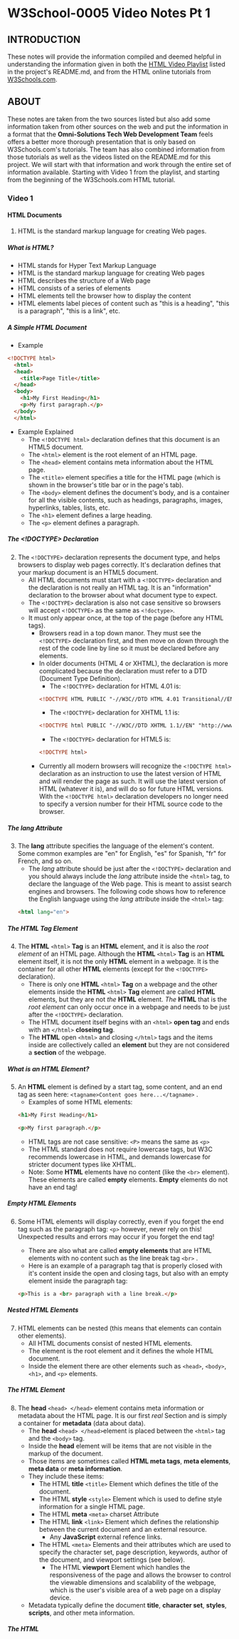 
# W3School-0005 Video Notes Pt 1


## INTRODUCTION

These notes will provide the information compiled and deemed helpful in understanding the information given in both the [HTML Video Playlist](https://www.youtube.com/playlist?list=PLr6-GrHUlVf_ZNmuQSXdS197Oyr1L9sPB) listed in the project's README.md, and from the HTML online tutorials from [W3Schools.com](https://www.w3schools.com/).


## ABOUT

These notes are taken from the two sources listed but also add some information taken from other sources on the web and put the information in a format that the **Omni-Solutions Tech Web Development Team** feels offers a better more thorough presentation that is only based on W3Schools.com's tutorials. The team has also combined information from those tutorials as well as the videos listed on the README.md for this project. We will start with that information and work through the entire set of information available. Starting with Video 1 from the playlist, and starting from the beginning of the W3Schools.com HTML tutorial.

### Video 1


#### HTML Documents

1. HTML is the standard markup language for creating Web pages.


##### What is HTML?

 * HTML stands for Hyper Text Markup Language
 * HTML is the standard markup language for creating Web pages
 * HTML describes the structure of a Web page
 * HTML consists of a series of elements
 * HTML elements tell the browser how to display the content
 * HTML elements label pieces of content such as "this is a heading", "this is a paragraph", "this is a link", etc.


##### A Simple HTML Document

* Example

```html
<!DOCTYPE html>
  <html>
  <head>
    <title>Page Title</title>
  </head>
  <body>
    <h1>My First Heading</h1>
    <p>My first paragraph.</p>
  </body>
  </html>
```

* Example Explained
	* The `<!DOCTYPE html>` declaration defines that this document is an HTML5 document.
	* The `<html>` element is the root element of an HTML page.
	* The `<head>` element contains meta information about the HTML page.
	* The `<title>` element specifies a title for the HTML page (which is shown in the browser's title bar or in the page's tab).
	* The `<body>` element defines the document's body, and is a container for all the visible contents, such as headings, paragraphs, images, hyperlinks, tables, lists, etc.
	* The `<h1>` element defines a large heading.
	* The `<p>` element defines a paragraph.


##### The <!DOCTYPE> Declaration

2. The `<!DOCTYPE>` declaration represents the document type, and helps browsers to display web pages correctly. It's declaration defines that your markup document is an HTML5 document.
	* All HTML documents must start with a `<!DOCTYPE>` declaration and the declaration is not really an HTML tag. It is an "information" declaration to the browser about what document type to expect.
	* The `<!DOCTYPE>` declaration is also not case sensitive so browsers will accept `<!DOCTYPE>` as the same as `<!doctype>`.
	* It must only appear once, at the top of the page (before any HTML tags).
		* Browsers read in a top down manor. They must see the `<!DOCTYPE>` declaration first, and then move on down through the rest of the code line by line so it must be declared before any elements.
		* In older documents (HTML 4 or XHTML), the declaration is more complicated because the declaration must refer to a DTD (Document Type Definition).
			* The `<!DOCTYPE>` declaration for HTML 4.01 is:
			```html
			<!DOCTYPE HTML PUBLIC "-//W3C//DTD HTML 4.01 Transitional//EN" "http://www.w3.org/TR/html4/loose.dtd">
			```
			* The `<!DOCTYPE>` declaration for XHTML 1.1 is:
			```html
			<!DOCTYPE html PUBLIC "-//W3C//DTD XHTML 1.1//EN" "http://www.w3.org/TR/xhtml11/DTD/xhtml11.dtd">
			```
			* The `<!DOCTYPE>` declaration for HTML5 is:
			```html
			<!DOCTYPE html>
			```
		* Currently all modern browsers will recognize the `<!DOCTYPE html>` declaration as an instruction to use the latest version of HTML and will render the page as such. It will use the latest version of HTML (whatever it is), and will do so for future HTML versions. With the `<!DOCTYPE html>` declaration developers no longer need to specify a version number for their HTML source code to the browser.


##### The lang Attribute

3. The **lang** attribute specifies the language of the element's content. Some common examples are "en" for English, "es" for Spanish, "fr" for French, and so on.
	* The *lang* attribute should be just after the `<!DOCTYPE>` declaration and you should always include the *lang* attribute inside the `<html>` tag, to declare the language of the Web page. This is meant to assist search engines and browsers. The following code shows how to reference the English language using the *lang* attribute inside the `<html>` tag:
	```html
	<html lang="en">
	```


##### The HTML <html> Tag Element

4. The  **HTML** `<html>` **Tag** is an **HTML** element, and it is also the *root element* of an HTML page. Although the **HTML** `<html>` **Tag** is an **HTML** element itself, it is not the only **HTML** element in a webpage. It is the container for all other **HTML** elements (except for the `<!DOCTYPE>` declaration).
	* There is only one **HTML** `<html>` **Tag** on a webpage and the other elements inside the **HTML** `<html>` **Tag** element are called **HTML** elements, but they are not *the* **HTML** element. *The* **HTML** that is the *root element* can only occur once in a webpage and needs to be just after the `<!DOCTYPE>` declaration.
	* The HTML document itself begins with an `<html>` **open tag** and ends with an `</html>` **closeing tag**.
	* The **HTML** open `<html>` and closing `</html>` tags and the items inside are collectively called an **element** but they are not considered a **section** of the webpage.


##### What is an HTML Element?

5. An **HTML** element is defined by a start tag, some content, and an end tag as seen here: `<tagname>Content goes here...</tagname>` .
	* Examples of some HTML elements:
	```html
	<h1>My First Heading</h1>
	```
	```html
	<p>My first paragraph.</p>
	```
	* HTML tags are not case sensitive: `<P>` means the same as `<p>`
	* The HTML standard does not require lowercase tags, but W3C recommends lowercase in HTML, and demands lowercase for stricter document types like XHTML.
	* Note: Some **HTML** elements have no content (like the `<br>` element). These elements are called **empty** elements. **Empty** elements do not have an end tag!


##### Empty HTML Elements

6. Some HTML elements will display correctly, even if you forget the end tag such as the paragraph tag: `<p>`  however, never rely on this! Unexpected results and errors may occur if you forget the end tag!
	* There are also what are called **empty elements** that are HTML elements with no content such as the line break tag `<br>` .
	* Here is an example of a paragraph tag that is properly closed with it's content inside the open and closing tags, but also with an empty element inside the paragraph tag:

	```html
	<p>This is a <br> paragraph with a line break.</p>
	```

##### Nested HTML Elements

7. HTML elements can be nested (this means that elements can contain other elements).
	* All HTML documents consist of nested HTML elements.
	* The <html> element is the root element and it defines the whole HTML document.
	* Inside the <html> element there are other elements such as `<head>`, `<body>`, `<h1>`, and `<p>` elements.


##### The HTML <head> Element

8. The **head** `<head> </head>` element contains meta information or metadata about the HTML page. It is our first *real* Section and is simply a container for **metadata** (data about data).
	* The **head** `<head> </head>`element is placed between the `<html>` tag and the `<body>` tag.
	* Inside the **head** element will be items that are not visible in the markup of the document.
	* Those items are sometimes called  **HTML meta tags**, **meta elements**, **meta data** or **meta information**.
	* They include these items:
	 	* The HTML **title** `<title>` Element which defines the title of the document.
		* The HTML **style** `<style>` Element which is used to define style information for a single HTML page.
		* The HTML **meta** `<meta>` charset Attribute
		* The HTML **link** `<link>` Element which defines the relationship between the current document and an external resource.
			* Any **JavaScript** external refence links.
		* The HTML `<meta>` Elements and their attributes which are used to specify the character set, page description, keywords, author of the document, and viewport settings (see below).
			* The HTML **viewport** Element which handles the responsiveness of the page and allows the browser to control the viewable dimensions and scalability of the webpage, which is the user's visible area of a web page on a display device.
	* Metadata typically define the document **title**, **character set**, **styles**, **scripts**, and other meta information.


##### The HTML <title> Element

9. The `<title>` element defines the title of the document. The title must be text-only, and it is shown in the browser's title bar or in the page's tab.
	* The `<title>` element is required in HTML documents!
	* The contents of a page title is very important for search engine optimization (SEO)! The page title is used by search engine algorithms to decide the order when listing pages in search results.
	* The `<title>` element:
		* defines a title in the browser toolbar
		* provides a title for the page when it is added to favorites
		* displays a title for the page in search engine-results
	* So, try to make the title as accurate and meaningful as possible!


##### The HTML <style> Element

10. The `<style>` element is used to define style information for a single HTML page.
	* Here is an example of some css styling that is defined for the entire web page, located in the HTML `<style>` element, inside the `<head>` element that is not considered to be **inline** styling for any specific section or single element in the page:
	```html
	<style>
		body {background-color: powderblue;}
		h1 {color: red;}
		p {color: blue;}
	</style>
	```
	* Another way to stylize the markup on your HTML page is to use **Inline Styles**, **Inline Styling**, **Inline CSS Styling**, or just called **Inline CSS**.
		* **Inline CSS Styling** is used to apply a unique style to a single HTML element.
		* An **inline CSS** uses the `style` attribute of an HTML element.
		* The following example sets the text color of the `<h1>` element to *blue*, and the text color of the `<p>` element to *red*:
		```html
		<h1 style="color:blue;">A Blue Heading</h1>
		<p style="color:red;">A red paragraph.</p>
		```
		* Here is another example of Inline CSS Styling:
		```html
		<p style="color:blue;font-size:46px;">
			I'm a big, blue, <strong>strong</strong> paragraph
		</p>
		```


##### The HTML <link> Element

11. The `<link>`element defines the relationship between the current document and an external resource.
	* The `<link>` tag is most often used to link to external style sheets:
	```html
	<link rel="stylesheet" href="style.css">
	```
	Then you would have to have a separate file with the filename `style.css` located in this case in the same folder as your ```index.html``` file (or your webpage that links to the stylesheet), that has the styling you wish to use in your webpage. It might look something like this:
	```html
	body {
		background-color: powderblue;
	}
	h1 {
		color: blue;
	}
	p {
		color: red;
	}
	```


##### The HTML <meta> Element

12. The `<meta>` element is typically used to specify the character set, page description, keywords, author of the document, and viewport settings.
	* The metadata will not be displayed on the page, but are used by browsers (how to display content or reload page), by search engines (keywords), and other web services.
	* Examples are
		* Define the character set used:
		```html
		<meta charset="UTF-8">
		```
		* Define keywords for search engines:
		```html
		<meta name="keywords" content="HTML, CSS, JavaScript">
		```
		* Define a description of your web page:
		```html
		<meta name="description" content="Free Web tutorials">
		```
		* Define the author of a page:
		```html
		<meta name="author" content="John Doe">
		```
		* Refresh document every 30 seconds:
		```html
		<meta http-equiv="refresh" content="30">
		```
		* Setting the viewport to make your website look good on all devices:
		```html
		<meta name="viewport" content="width=device-width, initial-scale=1.0">
		```


#### Conclusion
This concludes Part 1 of the Notes on HTML5 Coursework for the Video Course and information from W3Schools.com. Please move on to the next document [HTML-NOTES-PT-2.md](https://github.com/AdamRj-765/W3School-0005/blob/master/COURSE_NOTES/HTML5-NOTES-PT-2.md).
